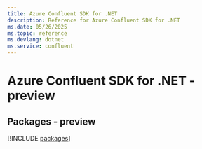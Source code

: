 ```yaml
---
title: Azure Confluent SDK for .NET
description: Reference for Azure Confluent SDK for .NET
ms.date: 05/26/2025
ms.topic: reference
ms.devlang: dotnet
ms.service: confluent
---
```

# Azure Confluent SDK for .NET - preview
## Packages - preview
[!INCLUDE [packages](confluent-index.md)]